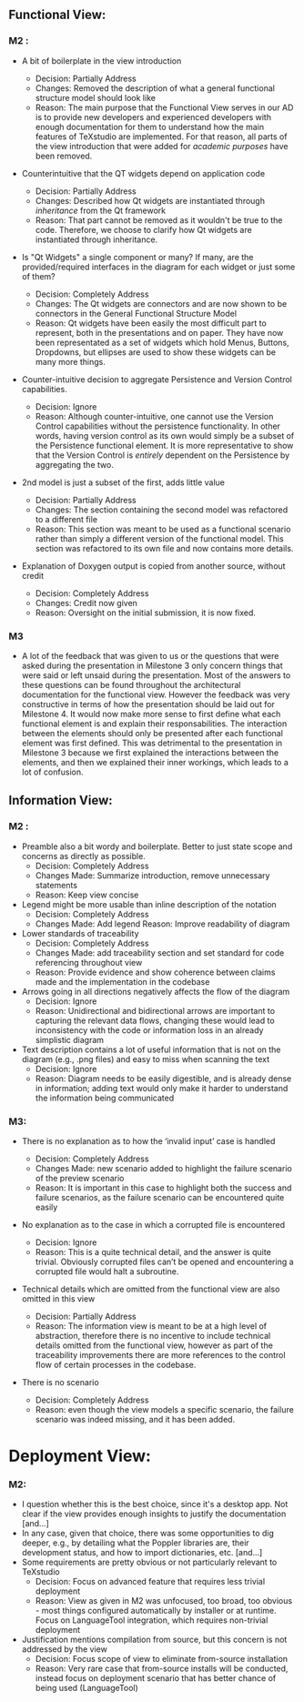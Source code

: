 ## Functional View:

### M2 :

* A bit of boilerplate in the view introduction 
    - Decision: Partially Address
    - Changes: Removed the description of what a general functional structure model should look like
    - Reason: The main purpose that the Functional View serves in our AD is to provide new developers and experienced developers with enough documentation for them to understand how the main features of TeXstudio are implemented. For that reason, all parts of the view introduction that were added for _academic purposes_ have been removed.

* Counterintuitive that the QT widgets depend on application code
    - Decision: Partially Address
    - Changes: Described how Qt widgets are instantiated through _inheritance_ from the Qt framework
    - Reason: That part cannot be removed as it wouldn't be true to the code. Therefore, we choose to clarify how Qt widgets are instantiated through inheritance.

* Is "Qt Widgets" a single component or many? If many, are the provided/required interfaces in the diagram for each widget or just some of them?
    - Decision: Completely Address
    - Changes: The Qt widgets are connectors and are now shown to be connectors in the General Functional Structure Model
    - Reason: Qt widgets have been easily the most difficult part to represent, both in the presentations and on paper. They have now been representated as a set of widgets which hold Menus, Buttons, Dropdowns, but ellipses are used to show these widgets can be many more things.

* Counter-intuitive decision to aggregate Persistence and Version Control capabilities.
    - Decision: Ignore
    - Reason: Although counter-intuitive, one cannot use the Version Control capabilities without the persistence functionality. In other words, having version control as its own would simply be a subset of the Persistence functional element. It is more representative to show that the Version Control is _entirely_ dependent on the Persistence by aggregating the two.

* 2nd model is just a subset of the first, adds little value
    - Decision: Partially Address
    - Changes: The section containing the second model was refactored to a different file
    - Reason: This section was meant to be used as a functional scenario rather than simply a different version of the functional model. This section was refactored to its own file and now contains more details.

* Explanation of Doxygen output is copied from another source, without credit
    - Decision: Completely Address
    - Changes: Credit now given
    - Reason: Oversight on the initial submission, it is now fixed.

### M3

* A lot of the feedback that was given to us or the questions that were asked during the presentation in Milestone 3 only concern things that were said or left unsaid during the presentation. Most of the answers to these questions can be found throughout the architectural documentation for the functional view. However the feedback was very constructive in terms of how the presentation should be laid out for Milestone 4. It would now make more sense to first define what each functional element is and explain their responsabilities. The interaction between the elements should only be presented after each functional element was first defined. This was detrimental to the presentation in Milestone 3 because we first explained the interactions between the elements, and then we explained their inner workings, which leads to a lot of confusion.  

## Information View: 

### M2 :

* Preamble also a bit wordy and boilerplate. Better to just state scope and concerns as directly as possible.
    - Decision: Completely Address
    - Changes Made: Summarize introduction, remove unnecessary statements
    - Reason: Keep view concise
* Legend might be more usable than inline description of the notation
    - Decision: Completely Address
    - Changes Made: Add legend
Reason: Improve readability of diagram
* Lower standards of traceability
    - Decision: Completely Address
    - Changes Made: add traceability section and set standard for code referencing throughout view
    - Reason: Provide evidence and show coherence between claims made and the implementation in the codebase
* Arrows going in all directions negatively affects the flow of the diagram 
    - Decision: Ignore
    - Reason: Unidirectional and bidirectional arrows are important to capturing the relevant data flows, changing these would lead to inconsistency with the code or information loss in an already simplistic diagram
* Text description contains a lot of useful information that is not on the diagram (e.g., .png files) and easy to miss when scanning the text
    - Decision: Ignore
    - Reason: Diagram needs to be easily digestible, and is already dense in information; adding text would only make it harder to understand the information being communicated

### M3:
* There is no explanation as to how the ‘invalid input’ case is handled
    - Decision: Completely Address
    - Changes Made: new scenario added to highlight the failure scenario of the preview scenario
    - Reason: It is important in this case to highlight both the success and failure scenarios, as the failure scenario can be encountered quite easily

* No explanation as to the case in which a corrupted file is encountered
    - Decision: Ignore
    - Reason: This is a quite technical detail, and the answer is quite trivial. Obviously corrupted files can’t be opened and encountering a corrupted file would halt a subroutine.
* Technical details which are omitted from the functional view are also omitted in this view
    - Decision: Partially Address
    - Reason: The information view is meant to be at a high level of abstraction, therefore there is no incentive to include technical details omitted from the functional view, however as part of the traceability improvements there are more references to the control flow of certain processes in the codebase.
* There is no scenario
    - Decision: Completely Address
    - Reason: even though the view models a specific scenario, the failure scenario was indeed missing, and it has been added. 

# Deployment View:

### M2:

* I question whether this is the best choice, since it's a desktop app. Not clear if the view provides enough insights to justify the documentation [and...]
* In any case, given that choice, there was some opportunities to dig deeper, e.g., by detailing what the Poppler libraries are, their development status, and how to import dictionaries, etc. [and...]
* Some requirements are pretty obvious or not particularly relevant to TeXstudio
    - Decision: Focus on advanced feature that requires less trivial deployment
    - Reason: View as given in M2 was unfocused, too broad, too obvious - most things configured automatically by installer or at runtime.  Focus on LanguageTool integration, which requires non-trivial deployment
* Justification mentions compilation from source, but this concern is not addressed by the view
    - Decision: Focus scope of view to eliminate from-source installation
    - Reason: Very rare case that from-source installs will be conducted, instead focus on deployment scenario that has better chance of being used (LanguageTool)
